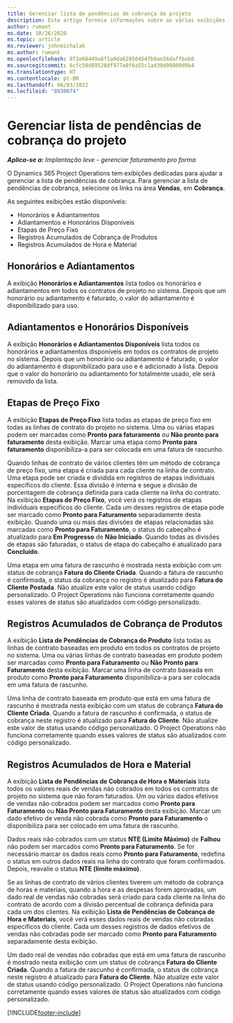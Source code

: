 ```yaml
---
title: Gerenciar lista de pendências de cobrança do projeto
description: Este artigo fornece informações sobre as várias exibições disponíveis para uso ao gerenciar a lista de pendências de cobrança em projetos.
author: rumant
ms.date: 10/26/2020
ms.topic: article
ms.reviewer: johnmichalak
ms.author: rumant
ms.openlocfilehash: 8f2e68449a8f1a0da62850454fb8ae56daffbab0
ms.sourcegitcommit: 6cfc50d89528df977a8f6a55c1ad39d99800d9b4
ms.translationtype: HT
ms.contentlocale: pt-BR
ms.lasthandoff: 06/03/2022
ms.locfileid: "8930074"
---
```

# <a name="manage-project-billing-backlog"></a>Gerenciar lista de pendências de cobrança do projeto 

_**Aplica-se a:** Implantação leve - gerenciar faturamento pro forma_

O Dynamics 365 Project Operations tem exibições dedicadas para ajudar a gerenciar a lista de pendências de cobrança. Para gerenciar a lista de pendências de cobrança, selecione os links na área **Vendas**, em **Cobrança**. 

As seguintes exibições estão disponíveis:

- Honorários e Adiantamentos
- Adiantamentos e Honorários Disponíveis
- Etapas de Preço Fixo
- Registros Acumulados de Cobrança de Produtos
- Registros Acumulados de Hora e Material

## <a name="retainers-and-advances"></a>Honorários e Adiantamentos

A exibição **Honorários e Adiantamentos** lista todos os honorários e adiantamentos em todos os contratos de projeto no sistema. Depois que um honorário ou adiantamento é faturado, o valor do adiantamento é disponibilizado para uso.

## <a name="available-retainers-and-advances"></a>Adiantamentos e Honorários Disponíveis

A exibição **Honorários e Adiantamentos Disponíveis** lista todos os honorários e adiantamentos disponíveis em todos os contratos de projeto no sistema. Depois que um honorário ou adiantamento é faturado, o valor do adiantamento é disponibilizado para uso e é adicionado à lista. Depois que o valor do honorário ou adiantamento for totalmente usado, ele será removido da lista.

## <a name="fixed-price-milestones"></a>Etapas de Preço Fixo

A exibição **Etapas de Preço Fixo** lista todas as etapas de preço fixo em todas as linhas de contrato do projeto no sistema. Uma ou várias etapas podem ser marcadas como **Pronto para faturamento** ou **Não pronto para faturamento** desta exibição. Marcar uma etapa como **Pronto para faturamento** disponibiliza-a para ser colocada em uma fatura de rascunho.

Quando linhas de contrato de vários clientes têm um método de cobrança de preço fixo, uma etapa é criada para cada cliente na linha de contrato. Uma etapa pode ser criada e dividida em registros de etapas individuais específicos do cliente. Essa divisão é interna e segue a divisão de porcentagem de cobrança definida para cada cliente na linha do contrato. Na exibição **Etapas de Preço Fixo**, você verá os registros de etapas individuais específicos do cliente. Cada um desses registros de etapa pode ser marcado como **Pronto para Faturamento** separadamente desta exibição. Quando uma ou mais das divisões de etapas relacionadas são marcadas como **Pronto para Faturamento**, o status do cabeçalho é atualizado para **Em Progresso** de **Não Iniciado**. Quando todas as divisões de etapas são faturadas, o status de etapa do cabeçalho é atualizado para **Concluído**.

Uma etapa em uma fatura de rascunho é mostrada nesta exibição com um status de cobrança **Fatura do Cliente Criada**. Quando a fatura de rascunho é confirmada, o status da cobrança no registro é atualizado para **Fatura do Cliente Postada**. Não atualize este valor de status usando código personalizado. O Project Operations não funciona corretamente quando esses valores de status são atualizados com código personalizado.

## <a name="product-billing-backlog"></a>Registros Acumulados de Cobrança de Produtos

A exibição **Lista de Pendências de Cobrança do Produto** lista todas as linhas de contrato baseadas em produto em todos os contratos de projeto no sistema. Uma ou várias linhas de contrato baseadas em produto podem ser marcadas como **Pronto para Faturamento** ou **Não Pronto para Faturamento** desta exibição. Marcar uma linha de contrato baseada em produto como **Pronto para Faturamento** disponibiliza-a para ser colocada em uma fatura de rascunho.

Uma linha de contrato baseada em produto que está em uma fatura de rascunho é mostrada nesta exibição com um status de cobrança **Fatura do Cliente Criada**. Quando a fatura de rascunho é confirmada, o status de cobrança neste registro é atualizado para **Fatura do Cliente**. Não atualize este valor de status usando código personalizado. O Project Operations não funciona corretamente quando esses valores de status são atualizados com código personalizado.

## <a name="time-and-material-billing-backlog"></a>Registros Acumulados de Hora e Material

A exibição **Lista de Pendências de Cobrança de Hora e Materiais** lista todos os valores reais de vendas não cobrados em todos os contratos de projeto no sistema que não foram faturados. Um ou vários dados efetivos de vendas não cobrados podem ser marcados como **Pronto para Faturamento** ou **Não Pronto para Faturamento** desta exibição. Marcar um dado efetivo de venda não cobrada como **Pronto para Faturamento** o disponibiliza para ser colocado em uma fatura de rascunho.

Dados reais não cobrados com um status **NTE (Limite Máximo)** de **Falhou** não podem ser marcados como **Pronto para Faturamento**. Se for necessário marcar os dados reais como **Pronto para Faturamento**, redefina o status em outros dados reais na linha do contrato que foram confirmados. Depois, reavalie o status **NTE (limite máximo)**.

Se as linhas de contrato de vários clientes tiverem um método de cobrança de horas e materiais, quando a hora e as despesas forem aprovadas, um dado real de vendas não cobradas será criado para cada cliente na linha do contrato de acordo com a divisão percentual de cobrança definida para cada um dos clientes. Na exibição **Lista de Pendências de Cobrança de Hora e Materiais**, você verá esses dados reais de vendas não cobradas específicos do cliente. Cada um desses registros de dados efetivos de vendas não cobradas pode ser marcado como **Pronto para Faturamento** separadamente desta exibição.

Um dado real de vendas não cobradas que está em uma fatura de rascunho é mostrado nesta exibição com um status de cobrança **Fatura do Cliente Criada**. Quando a fatura de rascunho é confirmada, o status de cobrança neste registro é atualizado para **Fatura do Cliente**. Não atualize este valor de status usando código personalizado. O Project Operations não funciona corretamente quando esses valores de status são atualizados com código personalizado.


[!INCLUDE[footer-include](../../includes/footer-banner.md)]
